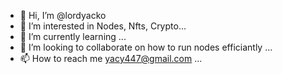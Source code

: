- 👋 Hi, I’m @lordyacko
- 👀 I’m interested in Nodes, Nfts, Crypto...
- 🌱 I’m currently learning ...
- 💞️ I’m looking to collaborate on how to run nodes efficiantly ...
- 📫 How to reach me yacy447@gmail.com ...

<!---
lordyacko/lordyacko is a ✨ special ✨ repository because its `README.md` (this file) appears on your GitHub profile.
You can click the Preview link to take a look at your changes.
--->
